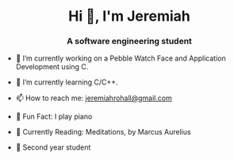 <h1 align="center">Hi 👋, I'm Jeremiah</h1>
<h3 align="center">A software engineering student</h3>

- 🔭 I’m currently working on a Pebble Watch Face and Application Development using C. 

- 🌱 I’m currently learning C/C++.

- 📫 How to reach me: jeremiahrohall@gmail.com

- 🎹 Fun Fact: I play piano

- 📖 Currently Reading: Meditations, by Marcus Aurelius

- 🏫 Second year student
